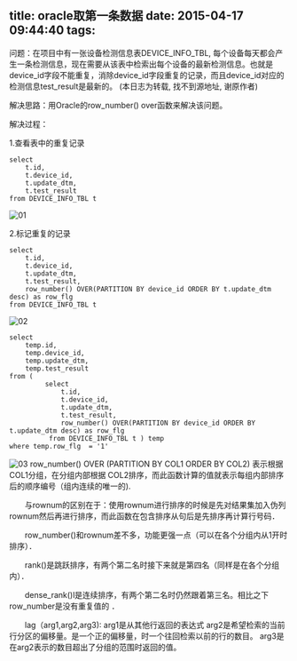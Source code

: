 title: oracle取第一条数据
date: 2015-04-17 09:44:40
tags:
---

问题：在项目中有一张设备检测信息表DEVICE_INFO_TBL, 每个设备每天都会产生一条检测信息，现在需要从该表中检索出每个设备的最新检测信息。也就是device_id字段不能重复，消除device_id字段重复的记录，而且device_id对应的检测信息test_result是最新的。
(本日志为转载, 找不到源地址, 谢原作者)
 

解决思路：用Oracle的row_number() over函数来解决该问题。

解决过程：

 1.查看表中的重复记录
```{bash}
select
    t.id,
    t.device_id,
    t.update_dtm,
    t.test_result
from DEVICE_INFO_TBL t
```
![01](/img/01.jpg)

2.标记重复的记录
```{bash}
select
    t.id,
    t.device_id,
    t.update_dtm,
    t.test_result,
    row_number() OVER(PARTITION BY device_id ORDER BY t.update_dtm desc) as row_flg   
from DEVICE_INFO_TBL t
```
![02](/img/02.jpg)


```{bash}
select
    temp.id,
    temp.device_id,
    temp.update_dtm,
    temp.test_result
from (
         select
             t.id,
             t.device_id,
             t.update_dtm,
             t.test_result,
             row_number() OVER(PARTITION BY device_id ORDER BY t.update_dtm desc) as row_flg   
          from DEVICE_INFO_TBL t ) temp
where temp.row_flg  = '1'
```
![03](/img/03.jpg)
row_number() OVER (PARTITION BY COL1 ORDER BY COL2) 表示根据COL1分组，在分组内部根据 COL2排序，而此函数计算的值就表示每组内部排序后的顺序编号（组内连续的唯一的).

　　与rownum的区别在于：使用rownum进行排序的时候是先对结果集加入伪列rownum然后再进行排序，而此函数在包含排序从句后是先排序再计算行号码．

　　row_number()和rownum差不多，功能更强一点（可以在各个分组内从1开时排序）．

　　rank()是跳跃排序，有两个第二名时接下来就是第四名（同样是在各个分组内）．

　　dense_rank()l是连续排序，有两个第二名时仍然跟着第三名。相比之下row_number是没有重复值的 ．

　　lag（arg1,arg2,arg3):
arg1是从其他行返回的表达式
arg2是希望检索的当前行分区的偏移量。是一个正的偏移量，时一个往回检索以前的行的数目。
arg3是在arg2表示的数目超出了分组的范围时返回的值。